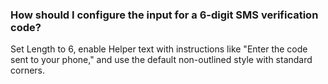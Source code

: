 ### How should I configure the input for a 6-digit SMS verification code?
Set Length to 6, enable Helper text with instructions like "Enter the code sent to your phone," and use the default non-outlined style with standard corners.